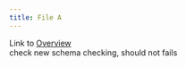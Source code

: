 ```yaml
---
title: File A
---
```

Link to [Overview](../overview)  
check new schema checking, should not fails
